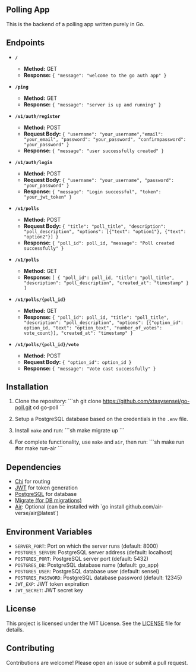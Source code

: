 
## Polling App

This is the backend of a polling app written purely in Go.

## Endpoints

- **`/`**
  - **Method:** GET
  - **Response:** `{ "message": "welcome to the go auth app" }`

- **`/ping`**
  - **Method:** GET
  - **Response:** `{ "message": "server is up and running" }`

- **`/v1/auth/register`**
  - **Method:** POST
  - **Request Body:** `{ "username": "your_username","email": "your_email", "password": "your_password", "confirmpassword": "your_password" }`
  - **Response:** `{ "message": "user successfully created" }`

- **`/v1/auth/login`**
  - **Method:** POST
  - **Request Body:** `{ "username": "your_username", "password": "your_password" }`
  - **Response:** `{ "message": "Login successful", "token": "your_jwt_token" }`

- **`/v1/polls`**
  - **Method:** POST
  - **Request Body:** `{ "title": "poll_title", "description": "poll_description", "options": [{"text": "option1"}, {"text": "option2"}] }`
  - **Response:** `{ "poll_id": poll_id, "message": "Poll created successfully" }`

- **`/v1/polls`**
  - **Method:** GET
  - **Response:** `[ { "poll_id": poll_id, "title": "poll_title", "description": "poll_description", "created_at": "timestamp" } ]`

- **`/v1/polls/{poll_id}`**
  - **Method:** GET
  - **Response:** `{ "poll_id": poll_id, "title": "poll_title", "description": "poll_description", "options": [{"option_id": option_id, "text": "option_text", "number_of_votes": vote_count}], "created_at": "timestamp" }`

- **`/v1/polls/{poll_id}/vote`**
  - **Method:** POST
  - **Request Body:** `{ "option_id": option_id }`
  - **Response:** `{ "message": "Vote cast successfully" }`

## Installation

1. Clone the repository:
    \`\`\`sh
    git clone https://github.com/xtasysensei/go-poll.git
    cd go-poll
    \`\`\`

2. Setup a PostgreSQL database based on the credentials in the `.env` file.

3. Install `make` and run:
    \`\`\`sh
    make migrate up
    \`\`\`

4. For complete functionality, use `make` and `air`, then run:
    \`\`\`sh
    make run
    #or
    make run-air
    \`\`\`

## Dependencies

- [Chi](https://github.com/go-chi/chi) for routing
- [JWT](https://github.com/dgrijalva/jwt-go) for token generation
- [PostgreSQL](https://www.postgresql.org/) for database
- [Migrate (for DB migrations)](https://github.com/golang-migrate/migrate/tree/v4.17.0/cmd/migrate)
- [Air](https://github.com/air-verse/air): Optional (can be installed with \`go install github.com/air-verse/air@latest\`)

## Environment Variables

- `SERVER_PORT`: Port on which the server runs (default: 8000)
- `POSTGRES_SERVER`: PostgreSQL server address (default: localhost)
- `POSTGRES_PORT`: PostgreSQL server port (default: 5432)
- `POSTGRES_DB`: PostgreSQL database name (default: go_app)
- `POSTGRES_USER`: PostgreSQL database user (default: sensei)
- `POSTGRES_PASSWORD`: PostgreSQL database password (default: 12345)
- `JWT_EXP`: JWT token expiration
- `JWT_SECRET`: JWT secret key

## License

This project is licensed under the MIT License. See the [LICENSE](LICENSE) file for details.

## Contributing

Contributions are welcome! Please open an issue or submit a pull request.
